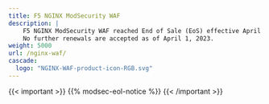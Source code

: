 ```yaml
---
title: F5 NGINX ModSecurity WAF
description: |
    F5 NGINX ModSecurity WAF reached End of Sale (EoS) effective April 1, 2022.
    No further renewals are accepted as of April 1, 2023.
weight: 5000
url: /nginx-waf/
cascade:
  logo: "NGINX-WAF-product-icon-RGB.svg"
---
```


{{< important >}}
{{% modsec-eol-notice %}}
{{< /important >}}
